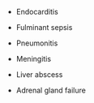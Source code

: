 - Endocarditis

- Fulminant sepsis

- Pneumonitis

- Meningitis

- Liver abscess

- Adrenal gland failure
